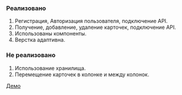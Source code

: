 ### Реализовано
1. Регистрация, Авторизация пользователя, подключение API.
2. Получение, добавление, удаление карточек, подключение API.
3. Использованы компоненты.
4. Верстка адаптивна.

### Не реализовано
1. Использование хранилища.
2. Перемещение карточек в колонке и между колонок.

[Демо](https://jwow777.github.io/demo-trello/)